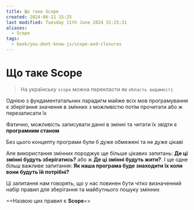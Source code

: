 ```yaml
---
title: Що таке Scope
created: 2024-06-11 15:25
last modified: Tuesday 11th June 2024 15:25:31
aliases:
  - Scope
tags:
  - book/you-dont-know-js/scope-and-closures
---
```

# Що таке Scope

> На українську `scope` можна перекласти як `область видимості`

Однією з фундаментатальних парадигм майже всіх мов програмування є зберігання значення в змінних з можливістю потім прочитати або ж перезаписати їх

Фатично, можливість записувати данні в змінні та читати їх звідти є **програмним станом**

Без цього концепту програми були б дуже обмежені та не дуже цікаві

Але використання змінних породжує ще більше цікавих запитань:
**Де ці змінні будуть зберігатись?** або ж **Де ці змінні будуть жити?**. І ще одне більш важливе запитання: **Як наша програма буде знаходити їх коли вони будуть їй потрібні?**

Ці запитання нам говорять, що у нас повинен бути чітко визначенний набір правил для зберігання та майбутнього пошуку змінних

==Назвою цих правил є **Scope**==


